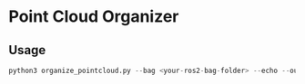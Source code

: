 # Point Cloud Organizer 
## Usage
```python
python3 organize_pointcloud.py --bag <your-ros2-bag-folder> --echo --output_path <your-output-folder>
```
